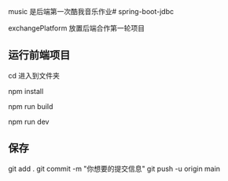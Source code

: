 music 是后端第一次酷我音乐作业# spring-boot-jdbc

exchangePlatform 放置后端合作第一轮项目





## 运行前端项目

cd 进入到文件夹

npm install

npm run build

npm run dev

## 保存

git add .
git commit -m "你想要的提交信息"
git push -u origin main
